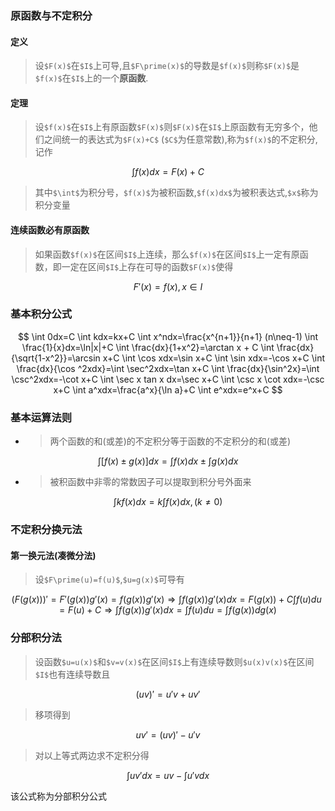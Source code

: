 ### 原函数与不定积分
#### 定义

> 设`$F(x)$`在`$I$`上可导,且`$F\prime(x)$`的导数是`$f(x)$`则称`$F(x)$`是`$f(x)$`在`$I$`上的一个**原函数**.

#### 定理

> 设`$f(x)$`在`$I$`上有原函数`$F(x)$`则`$F(x)$`在`$I$`上原函数有无穷多个，他们之间统一的表达式为`$F(x)+C$` (`$C$`为任意常数),称为`$f(x)$`的不定积分,记作
```math
    \int f(x)dx=F(x)+C
```
> 其中`$\int$`为积分号，`$f(x)$`为被积函数,`$f(x)dx$`为被积表达式,`$x$`称为积分变量

#### 连续函数必有原函数
> 如果函数`$f(x)$`在区间`$I$`上连续，那么`$f(x)$`在区间`$I$`上一定有原函数，即一定在区间`$I$`上存在可导的函数`$F(x)$`使得
```math
    F\prime(x)=f(x),x\in I
```


### 基本积分公式
```math
    \int 0dx=C
    
    \int kdx=kx+C
    
    \int x^ndx=\frac{x^{n+1}}{n+1}  (n\neq-1)
    
    \int \frac{1}{x}dx=\ln|x|+C
    
    \int \frac{dx}{1+x^2}=\arctan x + C
    
    \int \frac{dx}{\sqrt{1-x^2}}=\arcsin x+C 
    
    \int \cos xdx=\sin x+C
    
    \int \sin xdx=-\cos x+C
    
    \int \frac{dx}{\cos ^2xdx}=\int \sec^2xdx=\tan x+C
    
    \int \frac{dx}{\sin^2x}=\int \csc^2xdx=-\cot x+C
    
    \int \sec x tan x dx=\sec x+C
    
    \int \csc x \cot xdx=-\csc x+C
    
    \int a^xdx=\frac{a^x}{\ln a}+C
    
    \int e^xdx=e^x+C
    
```

### 基本运算法则

* > 两个函数的和(或差)的不定积分等于函数的不定积分的和(或差)

```math
    \int [f(x) \pm g(x)]dx=\int f(x)dx \pm \int g(x)dx

```


* > 被积函数中非零的常数因子可以提取到积分号外面来

```math
    \int kf(x)dx=k \int f(x)dx ,(k\neq 0)
```

### 不定积分换元法

#### 第一换元法(凑微分法)
> 设`$F\prime(u)=f(u)$`,`$u=g(x)$`可导有
```math
    (F(g(x)))\prime=F\prime (g(x))g\prime (x)=f(g(x))g\prime(x)
    
    \Rightarrow \int f(g(x))g\prime(x)dx=F(g(x))+C
    
    \int f(u)du=F(u)+C
    
    \Rightarrow  \int f(g(x))g\prime(x)dx=\int f(u)du=\int f(g(x))dg(x)
```
### 分部积分法
> 设函数`$u=u(x)$`和`$v=v(x)$`在区间`$I$`上有连续导数则`$u(x)v(x)$`在区间`$I$`也有连续导数且
```math
    (uv)\prime =u\prime v+u v \prime
```
>移项得到
```math
    uv\prime=(uv)\prime-u\prime v
```
> 对以上等式两边求不定积分得
```math
 \int uv\prime dx=uv-\int u\prime vdx
```
该公式称为分部积分公式